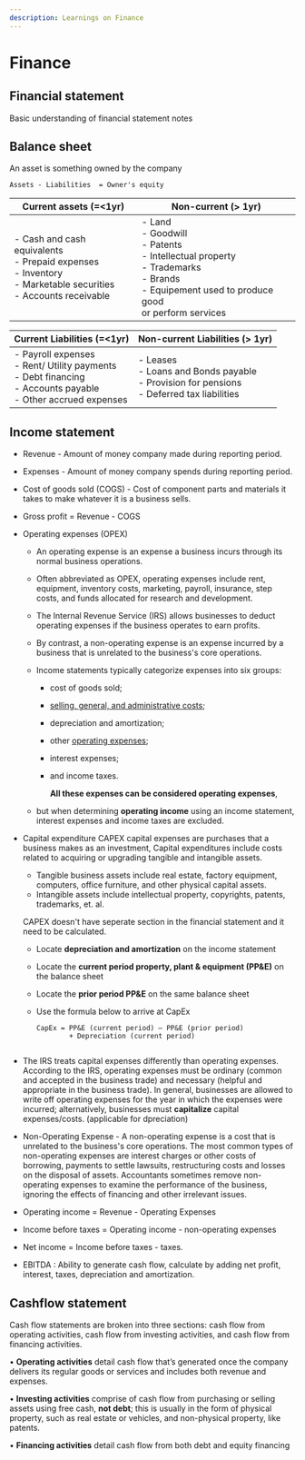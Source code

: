 ```yaml
---
description: Learnings on Finance
---
```


# Finance

## Financial statement

Basic understanding of financial statement notes

## Balance sheet

An asset is something owned by the company 

```
Assets - Liabilities  = Owner's equity 
```

| Current assets (=<1yr)                                       | Non-current (> 1yr)                                          |
| ------------------------------------------------------------ | ------------------------------------------------------------ |
| - Cash and cash equivalents <br/>- Prepaid expenses<br/>- Inventory <br/>- Marketable securities<br/>- Accounts receivable | - Land<br/>- Goodwill<br/>- Patents<br/>- Intellectual property <br/>- Trademarks<br/>- Brands<br/>- Equipement used to produce good <br />or perform services |



| Current Liabilities (=<1yr)                                  | Non-current Liabilities (> 1yr)                              |
| ------------------------------------------------------------ | ------------------------------------------------------------ |
| - Payroll expenses <br />- Rent/ Utility payments<br />- Debt financing<br />- Accounts payable<br />- Other accrued expenses | - Leases<br />- Loans and Bonds payable<br />- Provision for pensions<br />- Deferred tax liabilities |



## Income statement

- Revenue - Amount of money company made during reporting period.

- Expenses - Amount of money company spends during reporting period.

- Cost of goods sold (COGS) - Cost of component parts and materials it takes to make whatever it is a business sells.

- Gross profit = Revenue  - COGS 

- Operating expenses (OPEX)

  - An operating expense is an expense a business incurs through its normal business operations. 

  - Often abbreviated as OPEX, operating expenses include rent, equipment, inventory costs, marketing, payroll, insurance, step costs, and funds allocated for research and development.

  - The Internal Revenue Service (IRS) allows businesses to deduct operating expenses if the business operates to earn profits.

  - By contrast, a non-operating expense is an expense incurred by a business that is unrelated to the business's core operations.

  - Income statements typically categorize expenses into six groups: 

    - cost of goods sold; 

    - [selling, general, and administrative costs](https://www.investopedia.com/ask/answers/101314/what-are-differences-between-operating-expenses-and-sga.asp); 

    - depreciation and amortization; 

    - other [operating expenses](https://www.investopedia.com/terms/o/overhead-ratio.asp); 

    - interest expenses; 

    - and income taxes. 

      **All these expenses can be considered operating expenses**, 

     

  - but when determining **operating income** using an income statement, interest expenses and income taxes are excluded.

- Capital expenditure CAPEX
  capital expenses are purchases that a business makes as an investment, Capital expenditures include costs related to acquiring or upgrading tangible and intangible assets.

  - Tangible business assets include real estate, factory equipment, computers, office furniture, and other physical capital assets. 
  - Intangible assets include intellectual property, copyrights, patents, trademarks, et. al.

  CAPEX doesn't have seperate section in the financial statement and it need to be calculated. 

  - Locate **depreciation and amortization** on the income statement

  - Locate the **current period property, plant & equipment (PP&E)** on the balance sheet

  - Locate the **prior period PP&E** on the same balance sheet

  - Use the formula below to arrive at CapEx

    ```
    CapEx = PP&E (current period) – PP&E (prior period) 
            + Depreciation (current period)
    
    
    ```

    

- The IRS treats capital expenses differently than operating expenses. According to the IRS, operating expenses must be ordinary (common and accepted in the business trade) and necessary (helpful and appropriate in the business trade). In general, businesses are allowed to write off operating expenses for the year in which the expenses were incurred; alternatively, businesses must **capitalize** capital expenses/costs. (applicable for dpreciation) 

- Non-Operating Expense - A non-operating expense is a cost that is unrelated to the business's core operations. The most common types of non-operating expenses are interest charges or other costs of borrowing, payments to settle lawsuits, restructuring costs and losses on the disposal of assets. Accountants sometimes remove non-operating expenses to examine the performance of the business, ignoring the effects of financing and other irrelevant issues. 

- Operating income = Revenue - Operating Expenses 

- Income before taxes = Operating income - non-operating expenses

- Net income  = Income before taxes - taxes.

- EBITDA :  Ability to generate cash flow, calculate by adding net profit, interest, taxes, depreciation and amortization. 





## Cashflow statement&#x20;

Cash flow statements are broken into three sections: cash flow from operating activities, cash flow from investing activities, and cash flow from financing activities.

• **Operating activities** detail cash flow that’s generated once the company delivers its regular goods or services and includes both revenue and expenses.

• **Investing activities** comprise of cash flow from purchasing or selling assets using free cash, **not debt**; this is usually in the form of physical property, such as real estate or vehicles, and non-physical property, like patents.

• **Financing activities** detail cash flow from both debt and equity financing
